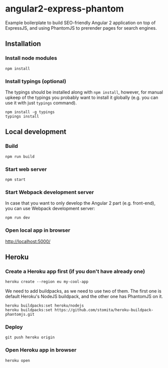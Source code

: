 # angular2-express-phantom

Example boilerplate to build SEO-friendly Angular 2 application on top of ExpressJS, and using PhantomJS to prerender pages for search engines.

## Installation

### Install node modules

```
npm install
```

### Install typings (optional)

The typings should be installed along with `npm install`, however, for manual upkeep of the typings you probably want to install it globally (e.g. you can use it with just `typings` command).

```
npm install -g typings
typings install
```

## Local development

### Build

```
npm run build
```

### Start web server

```
npm start
```

### Start Webpack development server

In case that you want to only develop the Angular 2 part (e.g. front-end), you can use Webpack development server:

```
npm run dev
```

### Open local app in browser

[http://localhost:5000/](http://localhost:5000/)

## Heroku

### Create a Heroku app first (if you don't have already one)

```
heroku create --region eu my-cool-app
```

We need to add buildpacks, as we need to use two of them. The first one is default Heroku's NodeJS buildpack, and the other one has PhantomJS on it.

```
heroku buildpacks:set heroku/nodejs
heroku buildpacks:set https://github.com/stomita/heroku-buildpack-phantomjs.git
```

### Deploy

```
git push heroku origin
```

### Open Heroku app in browser

```
heroku open
```

